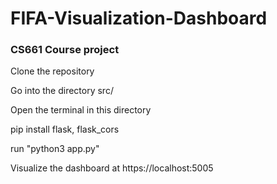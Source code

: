 # FIFA-Visualization-Dashboard
### CS661 Course project

Clone the repository

Go into the directory src/

Open the terminal in this directory

pip install flask, flask_cors

run "python3 app.py"

Visualize the dashboard at https://localhost:5005
